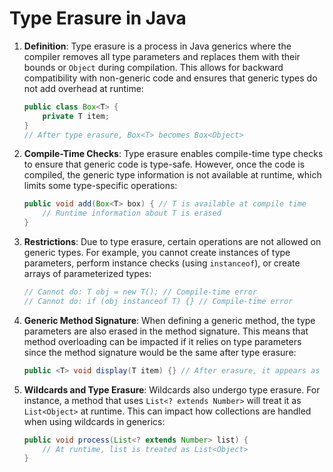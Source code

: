 
# Type Erasure in Java

1. **Definition**: Type erasure is a process in Java generics where the compiler removes all type parameters and replaces them with their bounds or `Object` during compilation. This allows for backward compatibility with non-generic code and ensures that generic types do not add overhead at runtime:
   ```java
   public class Box<T> {
       private T item;
   }
   // After type erasure, Box<T> becomes Box<Object>
   ```

2. **Compile-Time Checks**: Type erasure enables compile-time type checks to ensure that generic code is type-safe. However, once the code is compiled, the generic type information is not available at runtime, which limits some type-specific operations:
   ```java
   public void add(Box<T> box) { // T is available at compile time
       // Runtime information about T is erased
   }
   ```

3. **Restrictions**: Due to type erasure, certain operations are not allowed on generic types. For example, you cannot create instances of type parameters, perform instance checks (using `instanceof`), or create arrays of parameterized types:
   ```java
   // Cannot do: T obj = new T(); // Compile-time error
   // Cannot do: if (obj instanceof T) {} // Compile-time error
   ```

4. **Generic Method Signature**: When defining a generic method, the type parameters are also erased in the method signature. This means that method overloading can be impacted if it relies on type parameters since the method signature would be the same after type erasure:
   ```java
   public <T> void display(T item) {} // After erasure, it appears as void display(Object item)
   ```

5. **Wildcards and Type Erasure**: Wildcards also undergo type erasure. For instance, a method that uses `List<? extends Number>` will treat it as `List<Object>` at runtime. This can impact how collections are handled when using wildcards in generics:
   ```java
   public void process(List<? extends Number> list) {
       // At runtime, list is treated as List<Object>
   }
   ```
